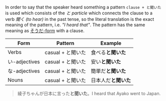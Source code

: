 In order to say that the speaker heard something a pattern `clause + と聞いた` is used which consists of the *と particle* which connects the clause to a verb *聞く (to hear)* in the past tense, so the literal translation is the exact meaning of the pattern, i.e. *"I heard that"*. The pattern has the same meaning as [そうだ-form](110) with a clause.

|Form|Pattern|Example|
|-|-|-|
|Verbs|casual + と聞いた|食べる**と聞いた**|
|い-adjectives|casual + と聞いた|安い**と聞いた**|
|な-adjectives|casual + と聞いた|簡単だ**と聞いた**|
|Nouns|casual + と聞いた|日本人だ**と聞いた**|

>綾子ちゃんが日本に言った**と聞いた**。I heard that Ayako went to Japan.